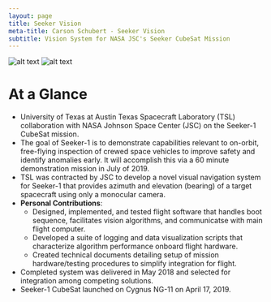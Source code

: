 ```yaml
---
layout: page
title: Seeker Vision
meta-title: Carson Schubert - Seeker Vision
subtitle: Vision System for NASA JSC's Seeker CubeSat Mission
---
```

![alt text](https://cschubes.github.io/img/cygnus-dark.gif "Seeker Vision in action")
![alt text](https://cschubes.github.io/img/cygnus.jpg "Cygnus Resupply Spacecraft")

# At a Glance
- University of Texas at Austin Texas Spacecraft Laboratory (TSL) collaboration with NASA Johnson Space Center (JSC)
on the Seeker-1 CubeSat mission.
- The goal of Seeker-1 is to demonstrate capabilities relevant to on-orbit, free-flying inspection of
crewed space vehicles to improve safety and identify anomalies early. It will accomplish this via a 
60 minute demonstration mission in July of 2019.
- TSL was contracted by JSC to develop a novel visual navigation system for Seeker-1 that provides 
azimuth and elevation (bearing) of a target spacecraft using only a monocular camera.
- **Personal Contributions**:
    - Designed, implemented, and tested flight software that handles boot sequence, facilitates vision algorithms, and communicatse with main flight computer.
    - Developed a suite of logging and data visualization scripts that characterize algorithm performance onboard flight hardware.
    - Created technical documents detailing setup of mission hardware/testing procedures to simplify integration for flight.
- Completed system was delivered in May 2018 and selected for integration among competing solutions.
- Seeker-1 CubeSat launched on Cygnus NG-11 on April 17, 2019.

<!-- # Overview
Seeker is a NASA Johnson Space Center (JSC) program that will demonstrate the core capabilities 
required for safe external robotic free-flyer inspection of crewed space vehicles. External 
inspection of crewed space vehicles is a crucial next-step in manned space exploration that will 
greatly improve astronaut safety and provide unparalleled ability to recover from in-flight 
anomalies and avoid loss of crew. Apollo 13 and the Columbia disaster are two such examples 
which would have benefited from the technology that Seeker aims to develop.

# Personal Contributions

The [Texas Spacecraft Laboratory](https://sites.utexas.edu/tsl/#) (TSL) is a student-driven research group dedicated to designing and building small satellites, 
securing launches into space, and operating them once in orbit. I joined the lab as a sophomore undergrad and was privileged to see a project through from start to 
final delivery as a team lead during my sophomore year. I worked as the Flight Software and Hardware lead on the Seeker Vision project. Seeker Vision was a collaboration between 
NASA Johnson Space Center and UT Austin as part of the Seeker 1 CubeSat mission. The mission serves as a first technical demonstration of small, free flying, autonomous 
spacecraft which will one day be used to inspect stations and spacecraft for damage during flight. UT Austin was contracted to build a full vision system for the CubeSat, 
including flight software, novel vision algorithms, and robust error handling. The system was to use only a camera and microcomputing board - access to other sensors
onboard the satellite was restricted. Using Tensorflow, our team built a convolutional neural network to detect the 
target spacecraft, a Northrop Grumman Cygnus resupply ship (pictured above), within the camera's frame of view. Once the target was identified, OpenCV was used to determine relative azimuth and elevation of 
the target spacecraft. This information was then passed to the main flight computer and used as part of the Guidance, Naviation, and Control for the CubeSat.
As the Flight Software and Hardware lead, I was present at all three mission reviews and presented slides about the state of the various 
areas of the project I was working on. My responsibilities were threefold:

- Design, implement, and test flight software to handle boot sequence, facilitate vision algorithms, and communicate with main flight computer
- Develop a suite of logging and data visualization scripts to characterize algorithm performance onboard flight hardware
- Create technical documents detailing setup of mission hardware/testing procedures to simplify integration for flight

My team and I successfully built flight software using two-tier process monitoring to prevent crashes on orbit. The entire vision system was installable
with a single terminal command and ran automatically on boot if a camera was connected. After rigorous testing, the system was delivered to JSC in May of 2018 
with technical documents which detailed its use and integration.   

The delivered vision system was recently selected over multiple other vision systems for integration on the Seeker 1 CubeSat mission to launch in April 2019. Its
ability to successfully handle worst case scenarios in testing was cited as a primary reason for its selection. -->
